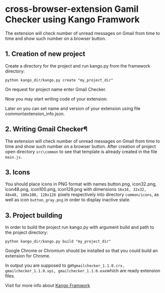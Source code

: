 # cross-browser-extension Gamil Checker using Kango Framwork
The extension will check number of unread messages on Gmail from time to time and show such number on a browser button.

## 1. Creation of new project
Create a directory for the project and run kango.py from the framework directory:
```
python kango_dir/kango.py create "my_project_dir"
```
On request for project name enter Gmail Checker.

Now you may start writing code of your extension.

Later on you can set name and version of your extension using file common\extension_info.json.

## 2. Writing Gmail Checker¶
The extension will check number of unread messages on Gmail from time to time and show such number on a browser button.
After creation of project open directory ```src\common``` to see that template is already created in the file ```main.js```.
## 3. Icons
You should place icons in PNG format with names button.png, icon32.png, icon48.png, icon100.png, icon128.png with 
dimensions ```16x16, 32x32, 48x48, 100x100, 128x128 ```pixels respectively into directory ```common/icons```, as well as icon
```button_gray.png``` in order to display inactive state.

## 3. Project building
In order to build the project run kango.py with argument build and path to the project directory:
```
python kango_dir/kango.py build "my_project_dir"
```
Google Chrome or Chromium should be installed so that you could build an extension for Chrome.

In output you are supposed to get``` gmailchecker_1.1.0.crx, gmailchecker_1.1.0.xpi, gmailchecker_1.1.0.exe ```which are ready 
extension files.

Visit for more info about <a href="http://kangoextensions.com/">Kango Framwork</a>
